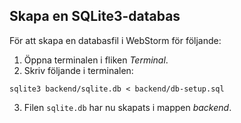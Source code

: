 ## Skapa en SQLite3-databas
För att skapa en databasfil i WebStorm för följande:
1. Öppna terminalen i fliken _Terminal_.
2. Skriv följande i terminalen:
```terminal
sqlite3 backend/sqlite.db < backend/db-setup.sql
```
3. Filen `sqlite.db` har nu skapats i mappen _backend_.
